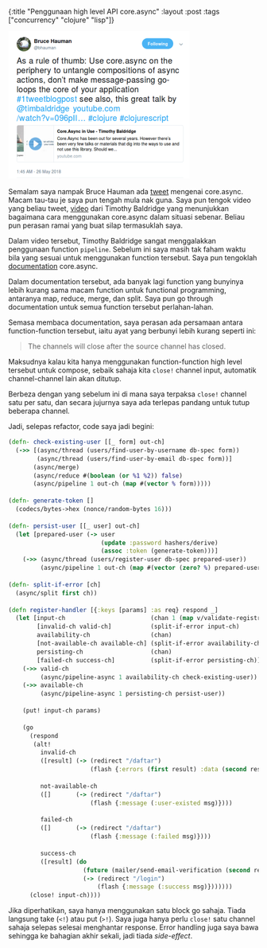 {:title "Penggunaan high level API core.async"
 :layout :post
 :tags  ["concurrency" "clojure" "lisp"]}

![Tweet dari Bruce Hauman](/images/bruce_core_async.png)

Semalam saya nampak Bruce Hauman ada
[tweet](https://twitter.com/bhauman/status/1000070247863365632) mengenai
core.async. Macam tau-tau je saya pun tengah mula nak guna. Saya pun tengok
video yang beliau tweet, [video](https://www.youtube.com/watch?v=096pIlA3GDo)
dari Timothy Baldridge yang menunjukkan bagaimana cara menggunakan core.async
dalam situasi sebenar. Beliau pun perasan ramai yang buat silap termasuklah
saya.

Dalam video tersebut, Timothy Baldridge sangat menggalakkan penggunaan function
`pipeline`. Sebelum ini saya masih tak faham waktu bila yang sesuai untuk
menggunakan function tersebut. Saya pun tengoklah
[documentation](https://clojure.github.io/core.async/) core.async.

Dalam documentation tersebut, ada banyak lagi function yang bunyinya lebih
kurang sama macam function untuk functional programming, antaranya map, reduce,
merge, dan split. Saya pun go through documentation untuk semua function
tersebut perlahan-lahan.

Semasa membaca documentation, saya perasan ada persamaan antara
function-function tersebut, iaitu ayat yang berbunyi lebih kurang seperti ini:

> The channels will close after the source channel has closed.

Maksudnya kalau kita hanya menggunakan function-function high level tersebut
untuk compose, sebaik sahaja kita `close!` channel input, automatik
channel-channel lain akan ditutup.

Berbeza dengan yang sebelum ini di mana saya terpaksa `close!` channel satu per
satu, dan secara jujurnya saya ada terlepas pandang untuk tutup beberapa
channel.

Jadi, selepas refactor, code saya jadi begini:

```clojure
(defn- check-existing-user [[_ form] out-ch]
  (->> [(async/thread (users/find-user-by-username db-spec form))
        (async/thread (users/find-user-by-email db-spec form))]
       (async/merge)
       (async/reduce #(boolean (or %1 %2)) false)
       (async/pipeline 1 out-ch (map #(vector % form)))))

(defn- generate-token []
  (codecs/bytes->hex (nonce/random-bytes 16)))

(defn- persist-user [[_ user] out-ch]
  (let [prepared-user (-> user
                          (update :password hashers/derive)
                          (assoc :token (generate-token)))]
    (->> (async/thread (users/register-user db-spec prepared-user))
         (async/pipeline 1 out-ch (map #(vector (zero? %) prepared-user))))))

(defn- split-if-error [ch]
  (async/split first ch))

(defn register-handler [{:keys [params] :as req} respond _]
  (let [input-ch                        (chan 1 (map v/validate-registration))
        [invalid-ch valid-ch]           (split-if-error input-ch)
        availability-ch                 (chan)
        [not-available-ch available-ch] (split-if-error availability-ch)
        persisting-ch                   (chan)
        [failed-ch success-ch]          (split-if-error persisting-ch)]
    (->> valid-ch
         (async/pipeline-async 1 availability-ch check-existing-user))
    (->> available-ch
         (async/pipeline-async 1 persisting-ch persist-user))

    (put! input-ch params)

    (go
      (respond
       (alt!
         invalid-ch
         ([result] (-> (redirect "/daftar")
                       (flash {:errors (first result) :data (second result)})))

         not-available-ch
         ([]       (-> (redirect "/daftar")
                       (flash {:message (:user-existed msg)})))

         failed-ch
         ([]       (-> (redirect "/daftar")
                       (flash {:message (:failed msg)})))

         success-ch
         ([result] (do
                     (future (mailer/send-email-verification (second result)))
                     (-> (redirect "/login")
                         (flash {:message (:success msg)}))))))
      (close! input-ch))))
```

Jika diperhatikan, saya hanya menggunakan satu block go sahaja. Tiada langsung
take (`<!`) atau put (`>!`). Saya juga hanya perlu `close!` satu channel sahaja
selepas selesai menghantar response. Error handling juga saya bawa sehingga ke
bahagian akhir sekali, jadi tiada *side-effect*.
